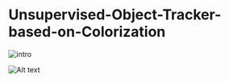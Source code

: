 # Unsupervised-Object-Tracker-based-on-Colorization

![intro](https://user-images.githubusercontent.com/25393387/49177528-748f1200-f31b-11e8-9033-28d69098cd87.png)

![Alt text](doc/horse-jump.gif?raw=true "Title")
